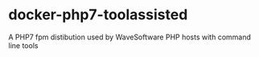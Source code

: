# docker-php7-toolassisted
A PHP7 fpm distibution used by WaveSoftware PHP hosts with command line tools
